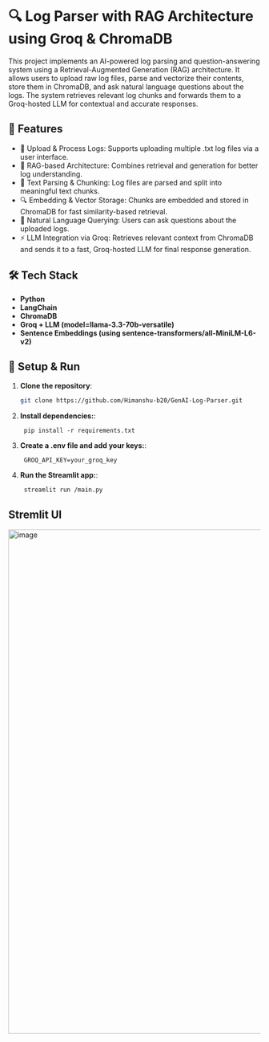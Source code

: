 # 🔍 Log Parser with RAG Architecture using Groq & ChromaDB
This project implements an AI-powered log parsing and question-answering system using a Retrieval-Augmented Generation (RAG) architecture. It allows users to upload raw log files, parse and vectorize their contents, store them in ChromaDB, and ask natural language questions about the logs. The system retrieves relevant log chunks and forwards them to a Groq-hosted LLM for contextual and accurate responses.

## 🚀 Features
- 📂 Upload & Process Logs: Supports uploading multiple .txt log files via a user interface.
- 🧠 RAG-based Architecture: Combines retrieval and generation for better log understanding.
- 🧾 Text Parsing & Chunking: Log files are parsed and split into meaningful text chunks.
- 🔍 Embedding & Vector Storage: Chunks are embedded and stored in ChromaDB for fast similarity-based retrieval.
- 💬 Natural Language Querying: Users can ask questions about the uploaded logs.
- ⚡ LLM Integration via Groq: Retrieves relevant context from ChromaDB and sends it to a fast, Groq-hosted LLM for final response generation.

## 🛠️ Tech Stack
- **Python**
- **LangChain**
- **ChromaDB**
- **Groq + LLM (model=llama-3.3-70b-versatile)**
- **Sentence Embeddings (using sentence-transformers/all-MiniLM-L6-v2)**

## 🧪 Setup & Run

1. **Clone the repository**:
   ```bash
   git clone https://github.com/Himanshu-b20/GenAI-Log-Parser.git
   ```
2. **Install dependencies:**:   
   ```commandline
    pip install -r requirements.txt
   ```
3. **Create a .env file and add your keys:**:   
   ```commandline
    GROQ_API_KEY=your_groq_key
   ```
4. **Run the Streamlit app:**:   
   ```commandline
    streamlit run /main.py
   ```
   
## Stremlit UI

<img width="2560" height="1005" alt="image" src="https://github.com/user-attachments/assets/fa8433a5-8815-4bb0-aa98-7767f07c4793" />


